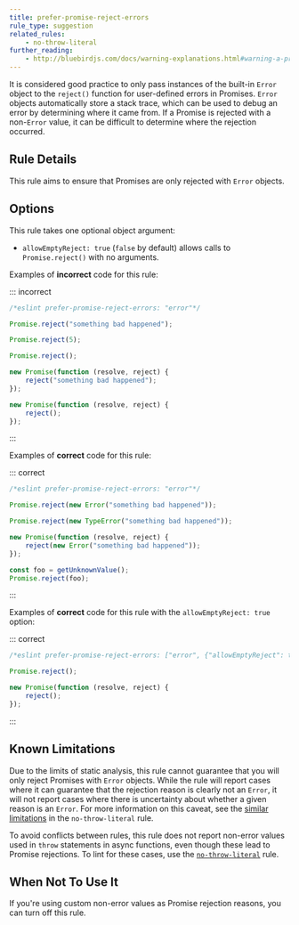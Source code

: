 ```yaml
---
title: prefer-promise-reject-errors
rule_type: suggestion
related_rules:
    - no-throw-literal
further_reading:
    - http://bluebirdjs.com/docs/warning-explanations.html#warning-a-promise-was-rejected-with-a-non-error
---
```


It is considered good practice to only pass instances of the built-in `Error` object to the `reject()` function for user-defined errors in Promises. `Error` objects automatically store a stack trace, which can be used to debug an error by determining where it came from. If a Promise is rejected with a non-`Error` value, it can be difficult to determine where the rejection occurred.

## Rule Details

This rule aims to ensure that Promises are only rejected with `Error` objects.

## Options

This rule takes one optional object argument:

- `allowEmptyReject: true` (`false` by default) allows calls to `Promise.reject()` with no arguments.

Examples of **incorrect** code for this rule:

::: incorrect

```js
/*eslint prefer-promise-reject-errors: "error"*/

Promise.reject("something bad happened");

Promise.reject(5);

Promise.reject();

new Promise(function (resolve, reject) {
    reject("something bad happened");
});

new Promise(function (resolve, reject) {
    reject();
});
```

:::

Examples of **correct** code for this rule:

::: correct

```js
/*eslint prefer-promise-reject-errors: "error"*/

Promise.reject(new Error("something bad happened"));

Promise.reject(new TypeError("something bad happened"));

new Promise(function (resolve, reject) {
    reject(new Error("something bad happened"));
});

const foo = getUnknownValue();
Promise.reject(foo);
```

:::

Examples of **correct** code for this rule with the `allowEmptyReject: true` option:

::: correct

```js
/*eslint prefer-promise-reject-errors: ["error", {"allowEmptyReject": true}]*/

Promise.reject();

new Promise(function (resolve, reject) {
    reject();
});
```

:::

## Known Limitations

Due to the limits of static analysis, this rule cannot guarantee that you will only reject Promises with `Error` objects. While the rule will report cases where it can guarantee that the rejection reason is clearly not an `Error`, it will not report cases where there is uncertainty about whether a given reason is an `Error`. For more information on this caveat, see the [similar limitations](no-throw-literal#known-limitations) in the `no-throw-literal` rule.

To avoid conflicts between rules, this rule does not report non-error values used in `throw` statements in async functions, even though these lead to Promise rejections. To lint for these cases, use the [`no-throw-literal`](no-throw-literal) rule.

## When Not To Use It

If you're using custom non-error values as Promise rejection reasons, you can turn off this rule.
